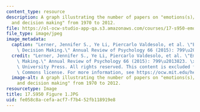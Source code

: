 ```yaml
---
content_type: resource
description: A graph illustrating the number of papers on "emotions(s)/affect/mood
  and decision making" from 1970 to 2012.
file: https://ol-ocw-studio-app-qa.s3.amazonaws.com/courses/17-s950-emotions-and-politics-fall-2018/fe058c8acefaacf7f7b452fb118919e8_17.S950%20Figure%201.JPG
file_type: image/jpeg
image_metadata:
  caption: "Lerner, Jennifer S., Ye Li, Piercarlo Valdesolo, et al. \"Emotion and\
    \ Decision Making.\" Annual Review of Psychology 66 (2015): 799\u2013823."
  credit: "Lerner, Jennifer S., Ye Li, Piercarlo Valdesolo, et al. \"Emotion and Decision\
    \ Making.\" Annual Review of Psychology 66 (2015): 799\u2013823. \xA9 Cambridge\
    \ University Press. All rights reserved. This content is excluded from our Creative\
    \ Commons license. For more information, see https://ocw.mit.edu/help/faq-fair-use/."
  image-alt: A graph illustrating the number of papers on "emotions(s)/affect/mood
    and decision making" from 1970 to 2012.
resourcetype: Image
title: 17.S950 Figure 1.JPG
uid: fe058c8a-cefa-acf7-f7b4-52fb118919e8
---
```

